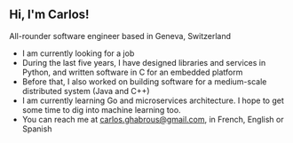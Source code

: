 ## Hi, I'm Carlos!
All-rounder software engineer based in Geneva, Switzerland

* I am currently looking for a job
* During the last five years, I have designed libraries and services in Python, and written software in C for an embedded platform
* Before that, I also worked on building software for a medium-scale distributed system (Java and C++)
* I am currently learning Go and microservices architecture. I hope to get some time to dig into machine learning too. 
* You can reach me at carlos.ghabrous@gmail.com, in French, English or Spanish

